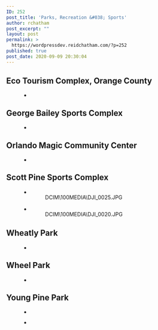 ```yaml
---
ID: 252
post_title: 'Parks, Recreation &#038; Sports'
author: rchatham
post_excerpt: ""
layout: post
permalink: >
  https://wordpressdev.reidchatham.com/?p=252
published: true
post_date: 2020-09-09 20:30:04
---
```

<!-- wp:heading -->
<h2>Eco Tourism Complex, Orange County</h2>
<!-- /wp:heading -->

<!-- wp:gallery {"ids":[314]} -->
<figure class="wp-block-gallery columns-1 is-cropped"><ul class="blocks-gallery-grid"><li class="blocks-gallery-item"><figure><img src="https://wordpressdev.reidchatham.com/wp-content/uploads/2020/09/Eco-Tourism-Complex-Orange-County-1024x684.png" alt="" data-id="314" data-full-url="https://wordpressdev.reidchatham.com/wp-content/uploads/2020/09/Eco-Tourism-Complex-Orange-County.png" data-link="https://wordpressdev.reidchatham.com/?attachment_id=314" class="wp-image-314"/></figure></li></ul></figure>
<!-- /wp:gallery -->

<!-- wp:heading -->
<h2>George Bailey Sports Complex</h2>
<!-- /wp:heading -->

<!-- wp:gallery {"ids":[316]} -->
<figure class="wp-block-gallery columns-1 is-cropped"><ul class="blocks-gallery-grid"><li class="blocks-gallery-item"><figure><img src="https://wordpressdev.reidchatham.com/wp-content/uploads/2020/09/George-Bailey-Sports-Complex-Orange-County-1-1024x603.jpg" alt="" data-id="316" data-full-url="https://wordpressdev.reidchatham.com/wp-content/uploads/2020/09/George-Bailey-Sports-Complex-Orange-County-1.jpg" data-link="https://wordpressdev.reidchatham.com/?attachment_id=316" class="wp-image-316"/></figure></li></ul></figure>
<!-- /wp:gallery -->

<!-- wp:heading -->
<h2>Orlando Magic Community Center</h2>
<!-- /wp:heading -->

<!-- wp:gallery {"ids":[317]} -->
<figure class="wp-block-gallery columns-1 is-cropped"><ul class="blocks-gallery-grid"><li class="blocks-gallery-item"><figure><img src="https://wordpressdev.reidchatham.com/wp-content/uploads/2020/09/Orlando-Magic-Community-Center-Orange-County-1-1024x280.jpg" alt="" data-id="317" data-full-url="https://wordpressdev.reidchatham.com/wp-content/uploads/2020/09/Orlando-Magic-Community-Center-Orange-County-1-scaled.jpg" data-link="https://wordpressdev.reidchatham.com/?attachment_id=317" class="wp-image-317"/></figure></li></ul></figure>
<!-- /wp:gallery -->

<!-- wp:heading -->
<h2>Scott Pine Sports Complex</h2>
<!-- /wp:heading -->

<!-- wp:gallery {"ids":[318,319]} -->
<figure class="wp-block-gallery columns-2 is-cropped"><ul class="blocks-gallery-grid"><li class="blocks-gallery-item"><figure><img src="https://wordpressdev.reidchatham.com/wp-content/uploads/2020/09/Scott-Pine-Sports-Comlex-2-1-1024x768.jpg" alt="" data-id="318" data-full-url="https://wordpressdev.reidchatham.com/wp-content/uploads/2020/09/Scott-Pine-Sports-Comlex-2-1-scaled.jpg" data-link="https://wordpressdev.reidchatham.com/?attachment_id=318" class="wp-image-318"/><figcaption class="blocks-gallery-item__caption">DCIM\100MEDIA\DJI_0025.JPG</figcaption></figure></li><li class="blocks-gallery-item"><figure><img src="https://wordpressdev.reidchatham.com/wp-content/uploads/2020/09/Scott-Pine-Sports-Complex-1-1024x768.jpg" alt="" data-id="319" data-full-url="https://wordpressdev.reidchatham.com/wp-content/uploads/2020/09/Scott-Pine-Sports-Complex-1-scaled.jpg" data-link="https://wordpressdev.reidchatham.com/?attachment_id=319" class="wp-image-319"/><figcaption class="blocks-gallery-item__caption">DCIM\100MEDIA\DJI_0020.JPG</figcaption></figure></li></ul></figure>
<!-- /wp:gallery -->

<!-- wp:heading -->
<h2>Wheatly Park</h2>
<!-- /wp:heading -->

<!-- wp:gallery {"ids":[263]} -->
<figure class="wp-block-gallery columns-1 is-cropped"><ul class="blocks-gallery-grid"><li class="blocks-gallery-item"><figure><img src="https://wordpressdev.reidchatham.com/wp-content/uploads/2020/09/wheatly-park-Orange-County-1024x580.jpg" alt="" data-id="263" data-full-url="https://wordpressdev.reidchatham.com/wp-content/uploads/2020/09/wheatly-park-Orange-County.jpg" data-link="https://wordpressdev.reidchatham.com/?attachment_id=263" class="wp-image-263"/></figure></li></ul></figure>
<!-- /wp:gallery -->

<!-- wp:heading -->
<h2>Wheel Park</h2>
<!-- /wp:heading -->

<!-- wp:gallery {"ids":[320]} -->
<figure class="wp-block-gallery columns-1 is-cropped"><ul class="blocks-gallery-grid"><li class="blocks-gallery-item"><figure><img src="https://wordpressdev.reidchatham.com/wp-content/uploads/2020/09/Wheel-Park-City-of-Casselberry-1024x684.png" alt="" data-id="320" data-full-url="https://wordpressdev.reidchatham.com/wp-content/uploads/2020/09/Wheel-Park-City-of-Casselberry.png" data-link="https://wordpressdev.reidchatham.com/?attachment_id=320" class="wp-image-320"/></figure></li></ul></figure>
<!-- /wp:gallery -->

<!-- wp:heading -->
<h2>Young Pine Park</h2>
<!-- /wp:heading -->

<!-- wp:gallery {"ids":[321,322]} -->
<figure class="wp-block-gallery columns-2 is-cropped"><ul class="blocks-gallery-grid"><li class="blocks-gallery-item"><figure><img src="https://wordpressdev.reidchatham.com/wp-content/uploads/2020/09/Young-Pine-Park-Master-Plan-Orange-County-784x1024.png" alt="" data-id="321" data-full-url="https://wordpressdev.reidchatham.com/wp-content/uploads/2020/09/Young-Pine-Park-Master-Plan-Orange-County.png" data-link="https://wordpressdev.reidchatham.com/?attachment_id=321" class="wp-image-321"/></figure></li><li class="blocks-gallery-item"><figure><img src="https://wordpressdev.reidchatham.com/wp-content/uploads/2020/09/Young-Pine-Park-Orange-County-2-1024x621.jpg" alt="" data-id="322" data-full-url="https://wordpressdev.reidchatham.com/wp-content/uploads/2020/09/Young-Pine-Park-Orange-County-2.jpg" data-link="https://wordpressdev.reidchatham.com/?attachment_id=322" class="wp-image-322"/></figure></li></ul></figure>
<!-- /wp:gallery -->

<!-- wp:paragraph -->
<p></p>
<!-- /wp:paragraph -->